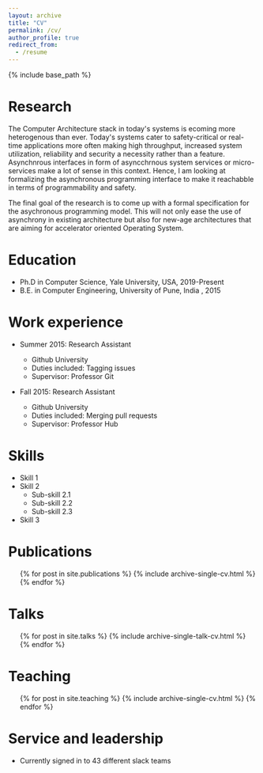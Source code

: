 ```yaml
---
layout: archive
title: "CV"
permalink: /cv/
author_profile: true
redirect_from:
  - /resume
---
```


{% include base_path %}

Research
======
The Computer Architecture stack in today's systems is ecoming more heterogenous than ever. Today's systems cater to safety-critical or real-time applications more often making high throughput, increased system utilization, reliability and security a necessity rather than a feature. Asynchnrous interfaces in form of asyncchrnous system services or micro-services make a lot of sense in this context. Hence, I am looking at formalizing the asynchronous programming interface to make it reachabble in terms of programmability and safety.

The final goal of the research is to come up with a formal specification for the asychronous programming model. This will not only ease the use of asynchrony in existing architecture but also for new-age architectures that are aiming for accelerator oriented Operating System.

Education
======
* Ph.D in Computer Science, Yale University, USA,           2019-Present
* B.E. in Computer Engineering, University of Pune, India , 2015


Work experience
======
* Summer 2015: Research Assistant
  * Github University
  * Duties included: Tagging issues
  * Supervisor: Professor Git

* Fall 2015: Research Assistant
  * Github University
  * Duties included: Merging pull requests
  * Supervisor: Professor Hub
  
Skills
======
* Skill 1
* Skill 2
  * Sub-skill 2.1
  * Sub-skill 2.2
  * Sub-skill 2.3
* Skill 3

Publications
======
  <ul>{% for post in site.publications %}
    {% include archive-single-cv.html %}
  {% endfor %}</ul>
  
Talks
======
  <ul>{% for post in site.talks %}
    {% include archive-single-talk-cv.html %}
  {% endfor %}</ul>
  
Teaching
======
  <ul>{% for post in site.teaching %}
    {% include archive-single-cv.html %}
  {% endfor %}</ul>
  
Service and leadership
======
* Currently signed in to 43 different slack teams
